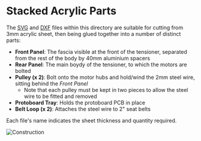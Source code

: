 # Stacked Acrylic Parts
The [SVG](/SVG/) and [DXF](/DXF/) files within this directory are suitable for cutting from 3mm acrylic sheet, then being glued together into a number of distinct parts:
- **Front Panel**: The fascia visible at the front of the tensioner, separated from the rest of the body by 40mm aluminium spacers
- **Rear Panel**: The main boydy of the tensioner, to which the motors are bolted
- **Pulley (x 2)**: Bolt onto the motor hubs and hold/wind the 2mm steel wire, sitting behind the _Front Panel_
  - Note that each pulley must be kept in two pieces to allow the steel wire to be fitted and removed
- **Protoboard Tray**: Holds the protoboard PCB in place
- **Belt Loop (x 2)**: Attaches the steel wire to 2" seat belts

Each file's name indicates the sheet thickness and quantity required.

![Construction](https://github.com/user-attachments/assets/912797b4-8dd1-4cdb-b3e0-1440d6d163f4)
